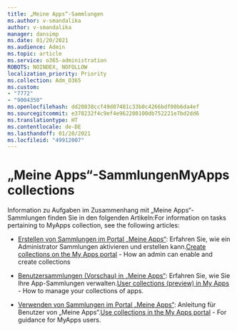 ```yaml
---
title: „Meine Apps“-Sammlungen
ms.author: v-smandalika
author: v-smandalika
manager: dansimp
ms.date: 01/20/2021
ms.audience: Admin
ms.topic: article
ms.service: o365-administration
ROBOTS: NOINDEX, NOFOLLOW
localization_priority: Priority
ms.collection: Adm_O365
ms.custom:
- "7772"
- "9004350"
ms.openlocfilehash: dd20838ccf49d07481c33b0c4266bdf00b6da4ef
ms.sourcegitcommit: e378232f4c9ef4e962208100db752221e7bd2dd6
ms.translationtype: HT
ms.contentlocale: de-DE
ms.lasthandoff: 01/20/2021
ms.locfileid: "49912007"
---
```

# <a name="myapps-collections"></a><span data-ttu-id="f058a-102">„Meine Apps“-Sammlungen</span><span class="sxs-lookup"><span data-stu-id="f058a-102">MyApps collections</span></span>

<span data-ttu-id="f058a-103">Information zu Aufgaben im Zusammenhang mit „Meine Apps“-Sammlungen finden Sie in den folgenden Artikeln:</span><span class="sxs-lookup"><span data-stu-id="f058a-103">For information on tasks pertaining to MyApps collection, see the following articles:</span></span>

- <span data-ttu-id="f058a-104">[Erstellen von Sammlungen im Portal „Meine Apps“](https://docs.microsoft.com/azure/active-directory/manage-apps/access-panel-collections): Erfahren Sie, wie ein Administrator Sammlungen aktivieren und erstellen kann.</span><span class="sxs-lookup"><span data-stu-id="f058a-104">[Create collections on the My Apps portal](https://docs.microsoft.com/azure/active-directory/manage-apps/access-panel-collections) - How an admin can enable and create collections</span></span>

- <span data-ttu-id="f058a-105">[Benutzersammlungen (Vorschau) in „Meine Apps“](https://docs.microsoft.com/azure/active-directory/user-help/my-apps-portal-user-collections): Erfahren Sie, wie Sie Ihre App-Sammlungen verwalten.</span><span class="sxs-lookup"><span data-stu-id="f058a-105">[User collections (preview) in My Apps](https://docs.microsoft.com/azure/active-directory/user-help/my-apps-portal-user-collections) - How to manage your collections of apps.</span></span> 

- <span data-ttu-id="f058a-106">[Verwenden von Sammlungen im Portal „Meine Apps“](https://docs.microsoft.com/azure/active-directory/user-help/my-applications-portal-workspaces): Anleitung für Benutzer von „Meine Apps“.</span><span class="sxs-lookup"><span data-stu-id="f058a-106">[Use collections in the My Apps portal](https://docs.microsoft.com/azure/active-directory/user-help/my-applications-portal-workspaces) - For guidance for MyApps users.</span></span>
